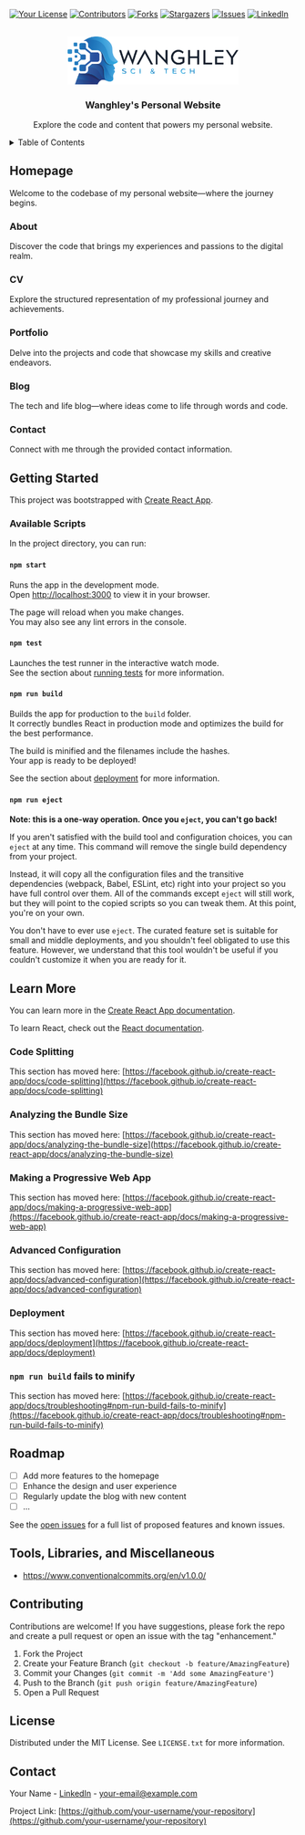 <!-- Welcome to My Personal Website Repository -->

<a name="readme-top"></a>

<!-- PROJECT SHIELDS -->
[![Your License](https://img.shields.io/github/license/wanghley/wanghley.com.svg?style=for-the-badge)](your-license-url)
[![Contributors](https://img.shields.io/github/contributors/wanghley/wanghley.com.svg?style=for-the-badge)](your-contributors-url)
[![Forks](https://img.shields.io/github/forks/wanghley/wanghley.com.svg?style=for-the-badge)](your-forks-url)
[![Stargazers](https://img.shields.io/github/stars/wanghley/wanghley.com.svg?style=for-the-badge)](your-stargazers-url)
[![Issues](https://img.shields.io/github/issues/wanghley/wanghley.com.svg?style=for-the-badge)](your-issues-url)
[![LinkedIn](https://img.shields.io/badge/-LinkedIn-black.svg?style=for-the-badge&logo=linkedin&colorB=555)](your-linkedin-url)

<!-- PROJECT LOGO -->
<br />
<div align="center">
  <img src="src/assets/logo-colorful.png" alt="Logo" width="300">
  <h3 align="center">Wanghley's Personal Website</h3>
  <p align="center">
    Explore the code and content that powers my personal website.
  </p>
</div>

<!-- TABLE OF CONTENTS -->
<details>
  <summary>Table of Contents</summary>
  <ol>
    <li><a href="#homepage">Homepage</a></li>
    <li><a href="#about">About</a></li>
    <li><a href="#cv">CV</a></li>
    <li><a href="#portfolio">Portfolio</a></li>
    <li><a href="#blog">Blog</a></li>
    <li><a href="#contact">Contact</a></li>
  </ol>
</details>

<!-- HOMEPAGE -->
## Homepage

Welcome to the codebase of my personal website—where the journey begins.

### About

Discover the code that brings my experiences and passions to the digital realm.

### CV

Explore the structured representation of my professional journey and achievements.

### Portfolio

Delve into the projects and code that showcase my skills and creative endeavors.

### Blog

The tech and life blog—where ideas come to life through words and code.

### Contact

Connect with me through the provided contact information.

<!-- GETTING STARTED -->
## Getting Started

This project was bootstrapped with [Create React App](https://github.com/facebook/create-react-app).

### Available Scripts

In the project directory, you can run:

#### `npm start`

Runs the app in the development mode.\
Open [http://localhost:3000](http://localhost:3000) to view it in your browser.

The page will reload when you make changes.\
You may also see any lint errors in the console.

#### `npm test`

Launches the test runner in the interactive watch mode.\
See the section about [running tests](https://facebook.github.io/create-react-app/docs/running-tests) for more information.

#### `npm run build`

Builds the app for production to the `build` folder.\
It correctly bundles React in production mode and optimizes the build for the best performance.

The build is minified and the filenames include the hashes.\
Your app is ready to be deployed!

See the section about [deployment](https://facebook.github.io/create-react-app/docs/deployment) for more information.

#### `npm run eject`

**Note: this is a one-way operation. Once you `eject`, you can't go back!**

If you aren't satisfied with the build tool and configuration choices, you can `eject` at any time. This command will remove the single build dependency from your project.

Instead, it will copy all the configuration files and the transitive dependencies (webpack, Babel, ESLint, etc) right into your project so you have full control over them. All of the commands except `eject` will still work, but they will point to the copied scripts so you can tweak them. At this point, you're on your own.

You don't have to ever use `eject`. The curated feature set is suitable for small and middle deployments, and you shouldn't feel obligated to use this feature. However, we understand that this tool wouldn't be useful if you couldn't customize it when you are ready for it.

<!-- LEARN MORE -->
## Learn More

You can learn more in the [Create React App documentation](https://facebook.github.io/create-react-app/docs/getting-started).

To learn React, check out the [React documentation](https://reactjs.org/).

### Code Splitting

This section has moved here: [https://facebook.github.io/create-react-app/docs/code-splitting](https://facebook.github.io/create-react-app/docs/code-splitting)

### Analyzing the Bundle Size

This section has moved here: [https://facebook.github.io/create-react-app/docs/analyzing-the-bundle-size](https://facebook.github.io/create-react-app/docs/analyzing-the-bundle-size)

### Making a Progressive Web App

This section has moved here: [https://facebook.github.io/create-react-app/docs/making-a-progressive-web-app](https://facebook.github.io/create-react-app/docs/making-a-progressive-web-app)

### Advanced Configuration

This section has moved here: [https://facebook.github.io/create-react-app/docs/advanced-configuration](https://facebook.github.io/create-react-app/docs/advanced-configuration)

### Deployment

This section has moved here: [https://facebook.github.io/create-react-app/docs/deployment](https://facebook.github.io/create-react-app/docs/deployment)

### `npm run build` fails to minify

This section has moved here: [https://facebook.github.io/create-react-app/docs/troubleshooting#npm-run-build-fails-to-minify](https://facebook.github.io/create-react-app/docs/troubleshooting#npm-run-build-fails-to-minify)

<!-- ROADMAP -->
## Roadmap

- [ ] Add more features to the homepage
- [ ] Enhance the design and user experience
- [ ] Regularly update the blog with new content
- [ ] ...

See the [open issues](your-issues-url) for a full list of proposed features and known issues.

## Tools, Libraries, and Miscellaneous
- https://www.conventionalcommits.org/en/v1.0.0/

<!-- CONTRIBUTING -->
## Contributing

Contributions are welcome! If you have suggestions, please fork the repo and create a pull request or open an issue with the tag "enhancement."

1. Fork the Project
2. Create your Feature Branch (`git checkout -b feature/AmazingFeature`)
3. Commit your Changes (`git commit -m 'Add some AmazingFeature'`)
4. Push to the Branch (`git push origin feature/AmazingFeature`)
5. Open a Pull Request

<!-- LICENSE -->
## License

Distributed under the MIT License. See `LICENSE.txt` for more information.

<!-- CONTACT -->
## Contact

Your Name - [LinkedIn](your-linkedin-url) - your-email@example.com

Project Link: [https://github.com/your-username/your-repository](https://github.com/your-username/your-repository)

<!-- ACKNOWLEDGMENTS -->
##
